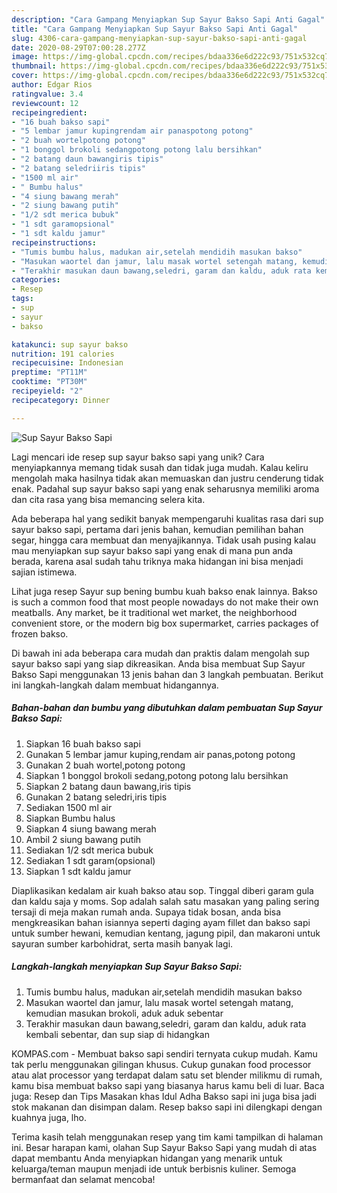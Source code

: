 ```yaml
---
description: "Cara Gampang Menyiapkan Sup Sayur Bakso Sapi Anti Gagal"
title: "Cara Gampang Menyiapkan Sup Sayur Bakso Sapi Anti Gagal"
slug: 4306-cara-gampang-menyiapkan-sup-sayur-bakso-sapi-anti-gagal
date: 2020-08-29T07:00:28.277Z
image: https://img-global.cpcdn.com/recipes/bdaa336e6d222c93/751x532cq70/sup-sayur-bakso-sapi-foto-resep-utama.jpg
thumbnail: https://img-global.cpcdn.com/recipes/bdaa336e6d222c93/751x532cq70/sup-sayur-bakso-sapi-foto-resep-utama.jpg
cover: https://img-global.cpcdn.com/recipes/bdaa336e6d222c93/751x532cq70/sup-sayur-bakso-sapi-foto-resep-utama.jpg
author: Edgar Rios
ratingvalue: 3.4
reviewcount: 12
recipeingredient:
- "16 buah bakso sapi"
- "5 lembar jamur kupingrendam air panaspotong potong"
- "2 buah wortelpotong potong"
- "1 bonggol brokoli sedangpotong potong lalu bersihkan"
- "2 batang daun bawangiris tipis"
- "2 batang seledriiris tipis"
- "1500 ml air"
- " Bumbu halus"
- "4 siung bawang merah"
- "2 siung bawang putih"
- "1/2 sdt merica bubuk"
- "1 sdt garamopsional"
- "1 sdt kaldu jamur"
recipeinstructions:
- "Tumis bumbu halus, madukan air,setelah mendidih masukan bakso"
- "Masukan waortel dan jamur, lalu masak wortel setengah matang, kemudian masukan brokoli, aduk aduk sebentar"
- "Terakhir masukan daun bawang,seledri, garam dan kaldu, aduk rata kembali sebentar, dan sup siap di hidangkan"
categories:
- Resep
tags:
- sup
- sayur
- bakso

katakunci: sup sayur bakso 
nutrition: 191 calories
recipecuisine: Indonesian
preptime: "PT11M"
cooktime: "PT30M"
recipeyield: "2"
recipecategory: Dinner

---
```



![Sup Sayur Bakso Sapi](https://img-global.cpcdn.com/recipes/bdaa336e6d222c93/751x532cq70/sup-sayur-bakso-sapi-foto-resep-utama.jpg)

Lagi mencari ide resep sup sayur bakso sapi yang unik? Cara menyiapkannya memang tidak susah dan tidak juga mudah. Kalau keliru mengolah maka hasilnya tidak akan memuaskan dan justru cenderung tidak enak. Padahal sup sayur bakso sapi yang enak seharusnya memiliki aroma dan cita rasa yang bisa memancing selera kita.

Ada beberapa hal yang sedikit banyak mempengaruhi kualitas rasa dari sup sayur bakso sapi, pertama dari jenis bahan, kemudian pemilihan bahan segar, hingga cara membuat dan menyajikannya. Tidak usah pusing kalau mau menyiapkan sup sayur bakso sapi yang enak di mana pun anda berada, karena asal sudah tahu triknya maka hidangan ini bisa menjadi sajian istimewa.

Lihat juga resep Sayur sup bening bumbu kuah bakso enak lainnya. Bakso is such a common food that most people nowadays do not make their own meatballs. Any market, be it traditional wet market, the neighborhood convenient store, or the modern big box supermarket, carries packages of frozen bakso.


Di bawah ini ada beberapa cara mudah dan praktis dalam mengolah sup sayur bakso sapi yang siap dikreasikan. Anda bisa membuat Sup Sayur Bakso Sapi menggunakan 13 jenis bahan dan 3 langkah pembuatan. Berikut ini langkah-langkah dalam membuat hidangannya.

<!--inarticleads1-->

##### Bahan-bahan dan bumbu yang dibutuhkan dalam pembuatan Sup Sayur Bakso Sapi:

1. Siapkan 16 buah bakso sapi
1. Gunakan 5 lembar jamur kuping,rendam air panas,potong potong
1. Gunakan 2 buah wortel,potong potong
1. Siapkan 1 bonggol brokoli sedang,potong potong lalu bersihkan
1. Siapkan 2 batang daun bawang,iris tipis
1. Gunakan 2 batang seledri,iris tipis
1. Sediakan 1500 ml air
1. Siapkan  Bumbu halus
1. Siapkan 4 siung bawang merah
1. Ambil 2 siung bawang putih
1. Sediakan 1/2 sdt merica bubuk
1. Sediakan 1 sdt garam(opsional)
1. Siapkan 1 sdt kaldu jamur


Diaplikasikan kedalam air kuah bakso atau sop. Tinggal diberi garam gula dan kaldu saja y moms. Sop adalah salah satu masakan yang paling sering tersaji di meja makan rumah anda. Supaya tidak bosan, anda bisa mengkreasikan bahan isiannya seperti daging ayam fillet dan bakso sapi untuk sumber hewani, kemudian kentang, jagung pipil, dan makaroni untuk sayuran sumber karbohidrat, serta masih banyak lagi. 

<!--inarticleads2-->

##### Langkah-langkah menyiapkan Sup Sayur Bakso Sapi:

1. Tumis bumbu halus, madukan air,setelah mendidih masukan bakso
1. Masukan waortel dan jamur, lalu masak wortel setengah matang, kemudian masukan brokoli, aduk aduk sebentar
1. Terakhir masukan daun bawang,seledri, garam dan kaldu, aduk rata kembali sebentar, dan sup siap di hidangkan


KOMPAS.com - Membuat bakso sapi sendiri ternyata cukup mudah. Kamu tak perlu menggunakan gilingan khusus. Cukup gunakan food processor atau alat processor yang terdapat dalam satu set blender milikmu di rumah, kamu bisa membuat bakso sapi yang biasanya harus kamu beli di luar. Baca juga: Resep dan Tips Masakan khas Idul Adha Bakso sapi ini juga bisa jadi stok makanan dan disimpan dalam. Resep bakso sapi ini dilengkapi dengan kuahnya juga, lho. 

Terima kasih telah menggunakan resep yang tim kami tampilkan di halaman ini. Besar harapan kami, olahan Sup Sayur Bakso Sapi yang mudah di atas dapat membantu Anda menyiapkan hidangan yang menarik untuk keluarga/teman maupun menjadi ide untuk berbisnis kuliner. Semoga bermanfaat dan selamat mencoba!
